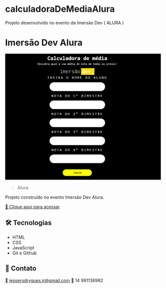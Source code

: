 # calculadoraDeMediaAlura
Projeto desenvolvido no evento da  Imersão Dev ( ALURA )

# Imersão Dev Alura

![preview](preview/preview.jpg)

> Alura

Projeto construído no evento Imersão Dev Alura.

[🔗 Clique aqui para acessar](https://jrodrygues.github.io/calculadoraDeMediaAlura/)


## 🛠 Tecnologias

- HTML
- CSS
- JavaScript
- Git e Github

## 💛 Contato

📧 jesserodrygues.jr@gmail.com
📱 14 991136982
